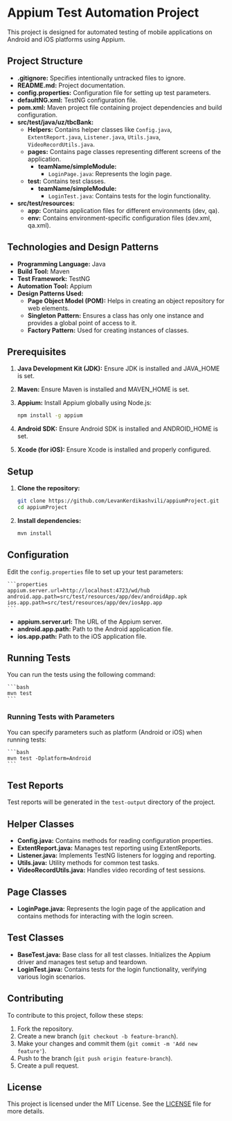 # Appium Test Automation Project

This project is designed for automated testing of mobile applications on Android and iOS platforms using Appium.

## Project Structure

- **.gitignore:** Specifies intentionally untracked files to ignore.
- **README.md:** Project documentation.
- **config.properties:** Configuration file for setting up test parameters.
- **defaultNG.xml:** TestNG configuration file.
- **pom.xml:** Maven project file containing project dependencies and build configuration.
- **src/test/java/uz/tbcBank:**
    - **Helpers:** Contains helper classes like `Config.java`, `ExtentReport.java`, `Listener.java`, `Utils.java`, `VideoRecordUtils.java`.
    - **pages:** Contains page classes representing different screens of the application.
        - **teamName/simpleModule:**
            - `LoginPage.java`: Represents the login page.
    - **test:** Contains test classes.
        - **teamName/simpleModule:**
            - `LoginTest.java`: Contains tests for the login functionality.
- **src/test/resources:**
    - **app:** Contains application files for different environments (dev, qa).
    - **env:** Contains environment-specific configuration files (dev.xml, qa.xml).

## Technologies and Design Patterns

- **Programming Language:** Java
- **Build Tool:** Maven
- **Test Framework:** TestNG
- **Automation Tool:** Appium
- **Design Patterns Used:**
    - **Page Object Model (POM):** Helps in creating an object repository for web elements.
    - **Singleton Pattern:** Ensures a class has only one instance and provides a global point of access to it.
    - **Factory Pattern:** Used for creating instances of classes.

## Prerequisites

1. **Java Development Kit (JDK):** Ensure JDK is installed and JAVA_HOME is set.
2. **Maven:** Ensure Maven is installed and MAVEN_HOME is set.
3. **Appium:** Install Appium globally using Node.js:

    ```bash
    npm install -g appium
    ```

4. **Android SDK:** Ensure Android SDK is installed and ANDROID_HOME is set.
5. **Xcode (for iOS):** Ensure Xcode is installed and properly configured.

## Setup

1. **Clone the repository:**

    ```bash
    git clone https://github.com/LevanKerdikashvili/appiumProject.git
    cd appiumProject
    ```

2. **Install dependencies:**

    ```bash
    mvn install
    ```

## Configuration

Edit the `config.properties` file to set up your test parameters:

    ```properties
    appium.server.url=http://localhost:4723/wd/hub
    android.app.path=src/test/resources/app/dev/androidApp.apk
    ios.app.path=src/test/resources/app/dev/iosApp.app
    ```

- **appium.server.url:** The URL of the Appium server.
- **android.app.path:** Path to the Android application file.
- **ios.app.path:** Path to the iOS application file.

## Running Tests

You can run the tests using the following command:

    ```bash
    mvn test
    ```

### Running Tests with Parameters

You can specify parameters such as platform (Android or iOS) when running tests:

    ```bash
    mvn test -Dplatform=Android
    ```

## Test Reports

Test reports will be generated in the `test-output` directory of the project.

## Helper Classes

- **Config.java:** Contains methods for reading configuration properties.
- **ExtentReport.java:** Manages test reporting using ExtentReports.
- **Listener.java:** Implements TestNG listeners for logging and reporting.
- **Utils.java:** Utility methods for common test tasks.
- **VideoRecordUtils.java:** Handles video recording of test sessions.

## Page Classes

- **LoginPage.java:** Represents the login page of the application and contains methods for interacting with the login screen.

## Test Classes

- **BaseTest.java:** Base class for all test classes. Initializes the Appium driver and manages test setup and teardown.
- **LoginTest.java:** Contains tests for the login functionality, verifying various login scenarios.

## Contributing

To contribute to this project, follow these steps:

1. Fork the repository.
2. Create a new branch (`git checkout -b feature-branch`).
3. Make your changes and commit them (`git commit -m 'Add new feature'`).
4. Push to the branch (`git push origin feature-branch`).
5. Create a pull request.

## License

This project is licensed under the MIT License. See the [LICENSE](LICENSE) file for more details.
